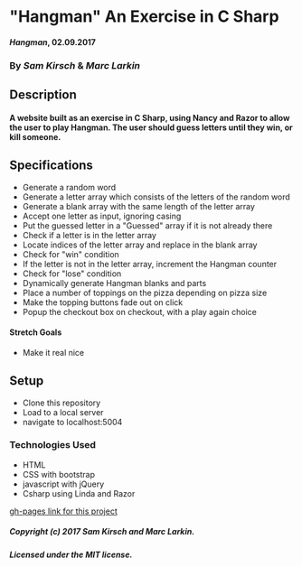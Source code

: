 # "Hangman" An Exercise in C Sharp

#### _Hangman_, 02.09.2017

### By _Sam Kirsch_ & _Marc Larkin_

## Description

#### A website built as an exercise in C Sharp, using Nancy and Razor to allow the user to play Hangman. The user should guess letters until they win, or kill someone.

## Specifications

* Generate a random word
* Generate a letter array which consists of the letters of the random word
* Generate a blank array with the same length of the letter array
* Accept one letter as input, ignoring casing
* Put the guessed letter in a "Guessed" array if it is not already there
* Check if a letter is in the letter array
* Locate indices of the letter array and replace in the blank array
* Check for "win" condition
* If the letter is not in the letter array, increment the Hangman counter
* Check for "lose" condition
* Dynamically generate Hangman blanks and parts
* Place a number of toppings on the pizza depending on pizza size
* Make the topping buttons fade out on click
* Popup the checkout box on checkout, with a play again choice


#### Stretch Goals

* Make it real nice

## Setup

* Clone this repository
* Load to a local server
* navigate to localhost:5004

### Technologies Used

* HTML
* CSS with bootstrap
* javascript with jQuery
* Csharp using Linda and Razor

[gh-pages link for this project](https://denalisk.github.io/hangman)

##### Copyright (c) 2017 Sam Kirsch and Marc Larkin.

##### Licensed under the MIT license.
